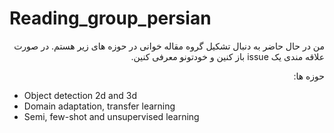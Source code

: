 # Reading_group_persian
<div dir="rtl">
  من در حال حاضر به دنبال تشکیل گروه مقاله خوانی در حوزه های زیر هستم. در صورت علاقه مندی یک issue باز کنین و خودتونو معرفی کنین.
  
  حوزه ها:
</div>

* Object detection 2d and 3d
* Domain adaptation, transfer learning
* Semi, few-shot and unsupervised learning
